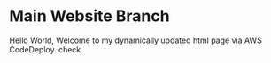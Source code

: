 # Main Website Branch

Hello World, Welcome to my dynamically updated html page via AWS CodeDeploy. check
